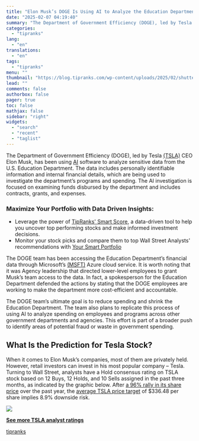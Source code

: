 ```yaml
---
title: "Elon Musk’s DOGE Is Using AI to Analyze the Education Department’s Spending"
date: "2025-02-07 04:19:40"
summary: "The Department of Government Efficiency (DOGE), led by Tesla (TSLA) CEO Elon Musk, has been using AI software to analyze sensitive data from the U.S. Education Department. The data includes personally identifiable information and internal financial details, which are being used to investigate the department’s programs and spending. The AI..."
categories:
  - "tipranks"
lang:
  - "en"
translations:
  - "en"
tags:
  - "tipranks"
menu: ""
thumbnail: "https://blog.tipranks.com/wp-content/uploads/2025/02/shutterstock_2318800289-750x406.jpg"
lead: ""
comments: false
authorbox: false
pager: true
toc: false
mathjax: false
sidebar: "right"
widgets:
  - "search"
  - "recent"
  - "taglist"
---
```


The Department of Government Efficiency (DOGE), led by Tesla [(TSLA)](https://www.tipranks.com/stocks/tsla) CEO Elon Musk, has been using [AI](https://www.tipranks.com/compare-stocks/artificial-intelligence) software to analyze sensitive data from the U.S. Education Department. The data includes personally identifiable information and internal financial details, which are being used to investigate the department’s programs and spending. The AI investigation is focused on examining funds disbursed by the department and includes contracts, grants, and expenses.

### Maximize Your Portfolio with Data Driven Insights:

* Leverage the power of [TipRanks' Smart Score](https://www.tipranks.com/screener/top-smart-score-stocks), a data-driven tool to help you uncover top performing stocks and make informed investment decisions.
* Monitor your stock picks and compare them to top Wall Street Analysts' recommendations with  [Your Smart Portfolio](https://www.tipranks.com/smart-portfolio/holdings)

The DOGE team has been accessing the Education Department’s financial data through Microsoft’s [(MSFT)](https://www.tipranks.com/stocks/msft) Azure cloud service. It is worth noting that it was Agency leadership that directed lower-level employees to grant Musk’s team access to the data. In fact, a spokesperson for the Education Department defended the actions by stating that the DOGE employees are working to make the department more cost-efficient and accountable.

The DOGE team’s ultimate goal is to reduce spending and shrink the Education Department. The team also plans to replicate this process of using AI to analyze spending on employees and programs across other government departments and agencies. This effort is part of a broader push to identify areas of potential fraud or waste in government spending.

**What Is the Prediction for Tesla Stock?**
-------------------------------------------

When it comes to Elon Musk’s companies, most of them are privately held. However, retail investors can invest in his most popular company – Tesla. Turning to Wall Street, analysts have a Hold consensus rating on TSLA stock based on 12 Buys, 12 Holds, and 10 Sells assigned in the past three months, as indicated by the graphic below. After [a 96% rally in its share price](https://www.tipranks.com/stocks/tsla) over the past year, the [average TSLA price target](https://www.tipranks.com/stocks/tsla/forecast) of $336.48 per share implies 8.9% downside risk.

[![](https://blog.tipranks.com/wp-content/uploads/2025/02/image-258-1024x761.png)](https://www.tipranks.com/stocks/tsla/forecast)

**[See more TSLA analyst ratings](https://www.tipranks.com/stocks/tsla/forecast)**

[tipranks](https://tipranks.com/news/elon-musks-doge-is-using-ai-to-analyze-the-education-departments-spending)
